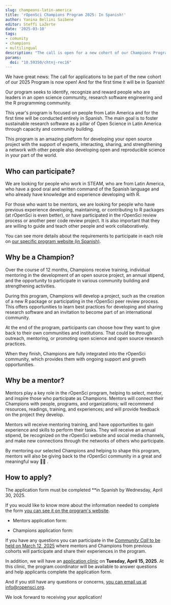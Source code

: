 ```yaml
---
slug: champeons-latin-america
title: 'rOpenSci Champions Program 2025: In Spanish!'
author: Yanina Bellini Saibene
editor: Steffi LaZerte
date: '2025-03-10'
tags:
- comunity
- champions
- multilingual
description: "The call is open for a new cohort of our Champions Program with a focus on Latin America. Apply!"
params:
  doi: "10.59350/chtnj-rec16"
---
```


We have great news: The call for applications to be part of the new cohort of our 2025 Program is now open! And for the first time it will be in Spanish!

Our program seeks to identify, recognize and reward people who are leaders in an open science community, research software engineering and the R programming community.  

This year's program is focused on people from Latin America and for the first time will be conducted entirely in Spanish.  The main goal is to foster sustainable research software as a pillar of Open Science in Latin America through capacity and community building.

This program is an amazing platform for developing your open source project with the support of experts, interacting, sharing, and strengthening a network with other people also developing open and reproducible science in your part of the world. 


## Who can participate?

We are looking for people who work in STEAM, who are from Latin America, who have a good oral and written command of the Spanish language and who already have knowledge and experience developing with R. 

For those who want to be mentors, we are looking for people who have previous experience developing, maintaining, or contributing to R packages (at rOpenSci is even better), or have participated in the rOpenSci review process or another peer code review project. It is also important that they are willing to guide and teach other people and work collaboratively. 

You can see more details about the requirements to participate in each role on [our specific program website (in Spanish)](https://ropenscilabs.github.io/ChampionsProgram/).

## Why be a Champion?

Over the course of 12 months, Champions receive training, individual mentoring in the development of an open source project, an annual stipend, and the opportunity to participate in various community building and strengthening activities.

During this program, Champions will develop a project, such as the creation of a new R package or participating in the rOpenSci peer review process. This offers opportunities to learn best practices for developing and sharing research software and an invitation to become part of an international community.

At the end of the program, participants can choose how they want to give back to their own communities and institutions. That could be through outreach, mentoring, or promoting open science and open source research practices.

When they finish, Champions are fully integrated into the rOpenSci community, which provides them with ongoing support and growth opportunities.

## Why be a mentor?

Mentors play a key role in the rOpenSci program, helping to select, mentor, and inspire those who participate as Champions. 
Mentors will connect their Champions with people, programs, and organizations; will recommend resources, readings, training, and experiences; and will provide feedback on the project they develop.

Mentors will receive mentoring training, and have opportunities to gain experience and skills to perform their tasks. They will receive an annual stipend, be recognized on the rOpenSci website and social media channels, and make new connections through the networks of others who participate.

By mentoring our selected Champions and helping to shape this program, mentors will also be giving back to the rOpenSci community in a great and meaningful way 🙏🏼 .

## How to apply?

The application form must be completed **in Spanish by Wednesday, April 30, 2025.

If you would like to know more about the information needed to complete the form [you can see it on the program's website](https://ropenscilabs.github.io/ChampionsProgram/). 

* Mentors application form: 

* Champions application form:

If you have any questions you can participate in the [_Community Call_ to be held on March 12, 2025](/en/commcalls/champions-latino-2025/) where mentors and Champions from previous cohorts will participate and share their experiences in the program.

In addition, we will have an [application clinic]() on **Tuesday, April 15, 2025**. At this clinic, the program coordinator will be available to answer questions and help applicants complete the application form.

And if you still have any questions or concerns, [you can email us at info@ropensci.org](mailto:info@ropensci.org).

We look forward to receiving your application!
